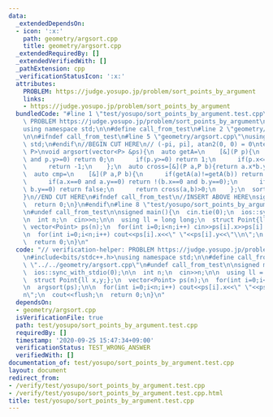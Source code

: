 ```yaml
---
data:
  _extendedDependsOn:
  - icon: ':x:'
    path: geometry/argsort.cpp
    title: geometry/argsort.cpp
  _extendedRequiredBy: []
  _extendedVerifiedWith: []
  _pathExtension: cpp
  _verificationStatusIcon: ':x:'
  attributes:
    PROBLEM: https://judge.yosupo.jp/problem/sort_points_by_argument
    links:
    - https://judge.yosupo.jp/problem/sort_points_by_argument
  bundledCode: "#line 1 \"test/yosupo/sort_points_by_argument.test.cpp\"\n// verification-helper:\
    \ PROBLEM https://judge.yosupo.jp/problem/sort_points_by_argument\n\n#include<bits/stdc++.h>\n\
    using namespace std;\n\n#define call_from_test\n#line 2 \"geometry/argsort.cpp\"\
    \n\n#ifndef call_from_test\n#line 5 \"geometry/argsort.cpp\"\nusing namespace\
    \ std;\n#endif\n//BEGIN CUT HERE\n// (-pi, pi], atan2(0, 0) = 0\ntemplate<typename\
    \ P>\nvoid argsort(vector<P> &ps){\n  auto getA=\n    [&](P p){\n      if(p.x>=0\
    \ and p.y>=0) return 0;\n      if(p.y>=0) return 1;\n      if(p.x<=0) return -2;\n\
    \      return -1;\n    };\n  auto cross=[&](P a,P b){return a.x*b.y-a.y*b.x;};\n\
    \  auto cmp=\n    [&](P a,P b){\n      if(getA(a)!=getA(b)) return getA(a)<getA(b);\n\
    \      if(a.x==0 and a.y==0) return !(b.x==0 and b.y==0);\n      if(b.x==0 and\
    \ b.y==0) return false;\n      return cross(a,b)>0;\n    };\n  sort(ps.begin(),ps.end(),cmp);\n\
    }\n//END CUT HERE\n#ifndef call_from_test\n//INSERT ABOVE HERE\nsigned main(){\n\
    \  return 0;\n}\n#endif\n#line 8 \"test/yosupo/sort_points_by_argument.test.cpp\"\
    \n#undef call_from_test\n\nsigned main(){\n  cin.tie(0);\n  ios::sync_with_stdio(0);\n\
    \n  int n;\n  cin>>n;\n\n  using ll = long long;\n  struct Point{ll x,y;};\n \
    \ vector<Point> ps(n);\n  for(int i=0;i<n;i++) cin>>ps[i].x>>ps[i].y;\n\n  argsort(ps);\n\
    \n  for(int i=0;i<n;i++) cout<<ps[i].x<<\" \"<<ps[i].y<<\"\\n\";\n  cout<<flush;\n\
    \  return 0;\n}\n"
  code: "// verification-helper: PROBLEM https://judge.yosupo.jp/problem/sort_points_by_argument\n\
    \n#include<bits/stdc++.h>\nusing namespace std;\n\n#define call_from_test\n#include\
    \ \"../../geometry/argsort.cpp\"\n#undef call_from_test\n\nsigned main(){\n  cin.tie(0);\n\
    \  ios::sync_with_stdio(0);\n\n  int n;\n  cin>>n;\n\n  using ll = long long;\n\
    \  struct Point{ll x,y;};\n  vector<Point> ps(n);\n  for(int i=0;i<n;i++) cin>>ps[i].x>>ps[i].y;\n\
    \n  argsort(ps);\n\n  for(int i=0;i<n;i++) cout<<ps[i].x<<\" \"<<ps[i].y<<\"\\\
    n\";\n  cout<<flush;\n  return 0;\n}\n"
  dependsOn:
  - geometry/argsort.cpp
  isVerificationFile: true
  path: test/yosupo/sort_points_by_argument.test.cpp
  requiredBy: []
  timestamp: '2020-09-25 15:47:34+09:00'
  verificationStatus: TEST_WRONG_ANSWER
  verifiedWith: []
documentation_of: test/yosupo/sort_points_by_argument.test.cpp
layout: document
redirect_from:
- /verify/test/yosupo/sort_points_by_argument.test.cpp
- /verify/test/yosupo/sort_points_by_argument.test.cpp.html
title: test/yosupo/sort_points_by_argument.test.cpp
---
```

